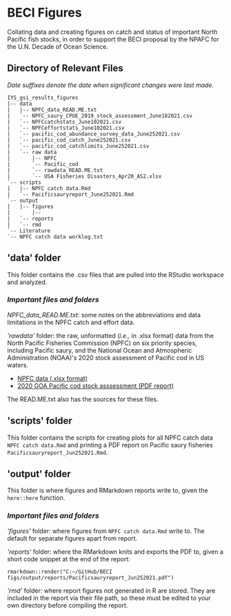 # BECI Figures
Collating data and creating figures on catch and status of important North Pacific fish stocks, in order to support the BECI proposal by the NPAFC for the U.N. Decade of Ocean Science.

## Directory of Relevant Files
*Date suffixes denote the date when significant changes were last made.*

```
IYS_gsi_results_figures
|-- data
|   |-- NPFC_data_READ.ME.txt
|   `-- NPFC_saury_CPUE_2019_stock_assessment_June182021.csv
|   `-- NPFCcatchstats_June102021.csv
|   `-- NPFCeffortstats_June102021.csv
|   `-- pacific_cod_abundance_survey_data_June252021.csv
|   `-- pacific_cod_catch_June252021.csv
|   `-- pacific_cod_catchlimits_June252021.csv
|   `-- raw data
|       |-- NPFC
|       `-- Pacific_cod
|       `-- rawdata_READ.ME.txt
|       `-- USA Fisheries Disasters_Apr20_AS2.xlsx
`-- scripts
|   |-- NPFC catch data.Rmd
|   `-- Pacificsauryreport_June252021.Rmd
`-- output
|   |-- figures
|       |--
|   `-- reports
|   `-- rmd
`-- Literature
`-- NPFC catch data worklog.txt

```

## 'data' folder
This folder contains the .csv files that are pulled into the RStudio workspace and analyzed.

### *Important files and folders*
*NPFC_data_READ.ME.txt*: some notes on the abbreviations and data limitations in the NPFC catch and effort data.

*'rawdata'* folder: the raw, unformatted (*i.e.,* in .xlsx format) data from the North Pacific Fisheries Commission (NPFC) on six priority species, including Pacific saury, and the National Ocean and Atmospheric Administration (NOAA)'s 2020 stock assessment of Pacific cod in US waters.
- [NPFC data (.xlsx format)](https://www.npfc.int/statistics)
- [2020 GOA Pacific cod stock asssessment (PDF report)](https://www.fisheries.noaa.gov/resource/data/2020-assessment-pacific-cod-stock-gulf-alaska)

The READ.ME.txt also has the sources for these files.


## 'scripts' folder
This folder contains the scripts for creating plots for all NPFC catch data ```NPFC catch data.Rmd``` and printing a PDF report on Pacific saury fisheries ```Pacificsauryreport_Jun252021.Rmd```.

## 'output' folder
This folder is where figures and RMarkdown reports write to, given the ```here::here``` function.

### *Important files and folders*
*'figures'* folder: where figures from ```NPFC catch data.Rmd``` write to. The default for separate figures apart from report.

*'reports'* folder: where the RMarkdown knits and exports the PDF to, given a short code snippet at the end of the report:
```{r, echo=FALSE}
rmarkdown::render("C:~/GitHub/BECI figs/output/reports/Pacificsauryreport_Jun252021.pdf")
```

*'rmd'* folder: where report figures not generated in R are stored. They are included in the report via their file path, so these must be edited to your own directory before compiling the report.
